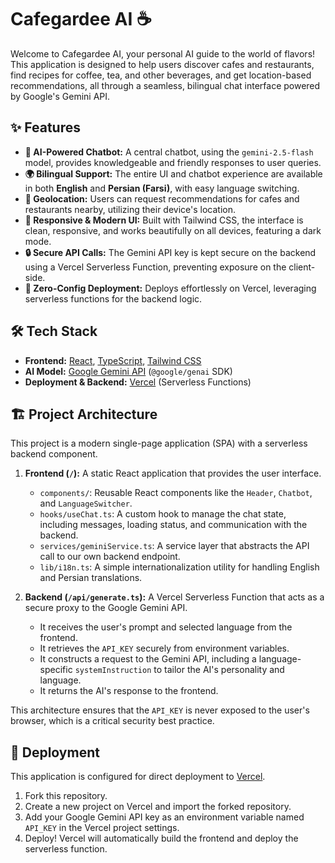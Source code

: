 # Cafegardee AI ☕️

Welcome to Cafegardee AI, your personal AI guide to the world of flavors! This application is designed to help users discover cafes and restaurants, find recipes for coffee, tea, and other beverages, and get location-based recommendations, all through a seamless, bilingual chat interface powered by Google's Gemini API.

## ✨ Features

- **🤖 AI-Powered Chatbot:** A central chatbot, using the `gemini-2.5-flash` model, provides knowledgeable and friendly responses to user queries.
- **🌍 Bilingual Support:** The entire UI and chatbot experience are available in both **English** and **Persian (Farsi)**, with easy language switching.
- **📍 Geolocation:** Users can request recommendations for cafes and restaurants nearby, utilizing their device's location.
- **🎨 Responsive & Modern UI:** Built with Tailwind CSS, the interface is clean, responsive, and works beautifully on all devices, featuring a dark mode.
- **🔒 Secure API Calls:** The Gemini API key is kept secure on the backend using a Vercel Serverless Function, preventing exposure on the client-side.
- **🚀 Zero-Config Deployment:** Deploys effortlessly on Vercel, leveraging serverless functions for the backend logic.

## 🛠 Tech Stack

- **Frontend:** [React](https://reactjs.org/), [TypeScript](https://www.typescriptlang.org/), [Tailwind CSS](https://tailwindcss.com/)
- **AI Model:** [Google Gemini API](https://ai.google.dev/) (`@google/genai` SDK)
- **Deployment & Backend:** [Vercel](https://vercel.com/) (Serverless Functions)

## 🏗️ Project Architecture

This project is a modern single-page application (SPA) with a serverless backend component.

1.  **Frontend (`/`):** A static React application that provides the user interface.
    -   `components/`: Reusable React components like the `Header`, `Chatbot`, and `LanguageSwitcher`.
    -   `hooks/useChat.ts`: A custom hook to manage the chat state, including messages, loading status, and communication with the backend.
    -   `services/geminiService.ts`: A service layer that abstracts the API call to our own backend endpoint.
    -   `lib/i18n.ts`: A simple internationalization utility for handling English and Persian translations.

2.  **Backend (`/api/generate.ts`):** A Vercel Serverless Function that acts as a secure proxy to the Google Gemini API.
    -   It receives the user's prompt and selected language from the frontend.
    -   It retrieves the `API_KEY` securely from environment variables.
    -   It constructs a request to the Gemini API, including a language-specific `systemInstruction` to tailor the AI's personality and language.
    -   It returns the AI's response to the frontend.

This architecture ensures that the `API_KEY` is never exposed to the user's browser, which is a critical security best practice.

## 🚀 Deployment

This application is configured for direct deployment to [Vercel](https://vercel.com/).

1.  Fork this repository.
2.  Create a new project on Vercel and import the forked repository.
3.  Add your Google Gemini API key as an environment variable named `API_KEY` in the Vercel project settings.
4.  Deploy! Vercel will automatically build the frontend and deploy the serverless function.